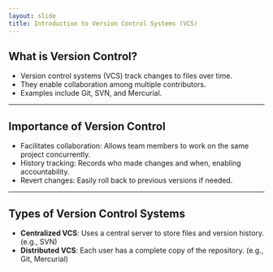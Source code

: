 ```yaml
---
layout: slide
title: Introduction to Version Control Systems (VCS)
---
```


## What is Version Control?

- Version control systems (VCS) track changes to files over time.
- They enable collaboration among multiple contributors.
- Examples include Git, SVN, and Mercurial.

---

## Importance of Version Control

- Facilitates collaboration: Allows team members to work on the same project concurrently.
- History tracking: Records who made changes and when, enabling accountability.
- Revert changes: Easily roll back to previous versions if needed.

---

## Types of Version Control Systems

- **Centralized VCS**: Uses a central server to store files and version history. (e.g., SVN)
- **Distributed VCS**: Each user has a complete copy of the repository. (e.g., Git, Mercurial)